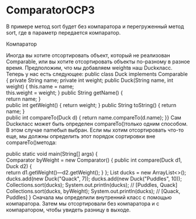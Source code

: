# ComparatorOCP3

В примере метод sort будет без компаратора и перегруженный метод sort, где в параметр передается компаратор.

Компаратор

Иногда вы хотите отсортировать объект, который не реализован Comparable, или вы хотите отсортировать объекты по-разному в разное время.
Предположим, что мы добавляем weightв наш Duckкласс. Теперь у нас есть следующее:
public class Duck implements Comparable<Duck> { 
  private String name; 
  private int weight; 
  public Duck(String name, int weight) { 
     this.name = name;   
   this.weight = weight;
   } 
  public String getName() {  
return name;
 }  
 public int getWeight() { 
 return weight; 
} 
  public String toString() {
 return name; 
}  
public int compareTo(Duck d) {
      return name.compareTo(d.name); 
  }}
Сам Duckкласс может быть определен compareTo()только одним способом. В этом случае nameбыл выбран. Если мы хотим отсортировать что-то еще, мы должны определить этот порядок сортировки вне compareTo()метода:

public static void main(String[] args) {  
 Comparator<Duck> byWeight = new Comparator<Duck>() { 
     public int compare(Duck d1, Duck d2) {  
       return d1.getWeight()—d2.getWeight(); 
     } 
  };
   List<Duck> ducks = new ArrayList<>();
   ducks.add(new Duck("Quack", 7));
   ducks.add(new Duck("Puddles", 10)); 
  Collections.sort(ducks); 
  System.out.println(ducks);             // [Puddles, Quack]
   Collections.sort(ducks, byWeight); 
  System.out.println(ducks);             // [Quack, Puddles]
}
Сначала мы определили внутренний класс с помощью компаратора. Затем мы отсортировали без компаратора и с компаратором, чтобы увидеть разницу в выходе.
